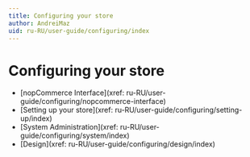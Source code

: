 ```yaml
---
title: Configuring your store
author: AndreiMaz
uid: ru-RU/user-guide/configuring/index
---
```


# Configuring your store

* [nopCommerce Interface](xref: ru-RU/user-guide/configuring/nopcommerce-interface)
* [Setting up your store](xref: ru-RU/user-guide/configuring/setting-up/index)
* [System Administration](xref: ru-RU/user-guide/configuring/system/index)
* [Design](xref: ru-RU/user-guide/configuring/design/index)
